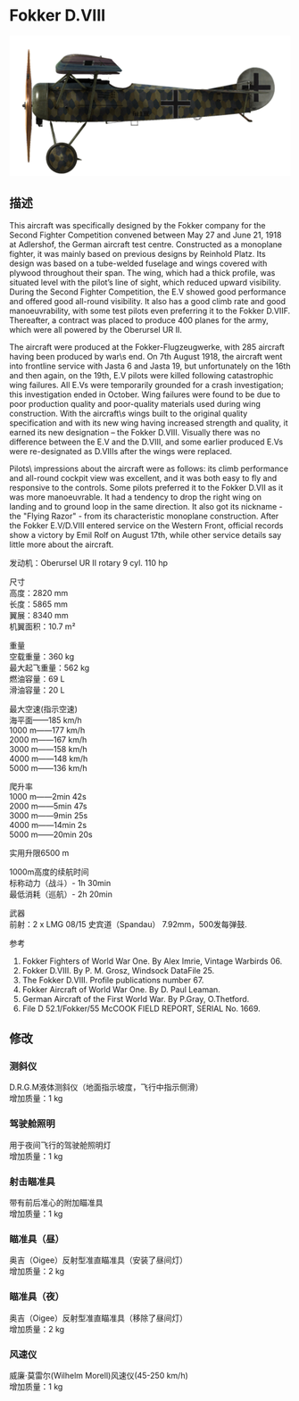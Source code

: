 # Fokker D.VIII  
  
![fokkerd8](../images/fokkerd8.png)  
  
## 描述  
  
This aircraft was specifically designed by the Fokker company for the Second Fighter Competition convened between May 27 and June 21, 1918 at Adlershof, the German aircraft test centre. Constructed as a monoplane fighter, it was mainly based on previous designs by Reinhold Platz. Its design was based on a tube-welded fuselage and wings covered with plywood throughout their span. The wing, which had a thick profile, was situated level with the pilot’s line of sight, which reduced upward visibility. During the Second Fighter Competition, the E.V showed good performance and offered good all-round visibility. It also has a good climb rate and good manoeuvrability, with some test pilots even preferring it to the Fokker D.VIIF. Thereafter, a contract was placed to produce 400 planes for the army, which were all powered by the Oberursel UR II.  
  
The aircraft were produced at the Fokker-Flugzeugwerke, with 285 aircraft having been produced by war\s end. On 7th August 1918, the aircraft went into frontline service with Jasta 6 and Jasta 19, but unfortunately on the 16th and then again, on the 19th, E.V pilots were killed following catastrophic wing failures. All E.Vs were temporarily grounded for a crash investigation; this investigation ended in October. Wing failures were found to be due to poor production quality and poor-quality materials used during wing construction. With the aircraft\s wings built to the original quality specification and with its new wing having increased strength and quality, it earned its new designation – the Fokker D.VIII. Visually there was no difference between the E.V and the D.VIII, and some earlier produced E.Vs were re-designated as D.VIIIs after the wings were replaced.  
  
Pilots\ impressions about the aircraft were as follows: its climb performance and all-round cockpit view was excellent, and it was both easy to fly and responsive to the controls. Some pilots preferred it to the Fokker D.VII as it was more manoeuvrable. It had a tendency to drop the right wing on landing and to ground loop in the same direction. It also got its nickname - the "Flying Razor" - from its characteristic monoplane construction. After the Fokker E.V/D.VIII entered service on the Western Front, official records show a victory by Emil Rolf on August 17th, while other service details say little more about the aircraft.  
  
  
发动机：Oberursel UR II  rotary 9 cyl. 110 hp  
  
尺寸  
高度：2820 mm  
长度：5865 mm  
翼展：8340 mm  
机翼面积：10.7 m²  
  
重量  
空载重量：360 kg  
最大起飞重量：562 kg  
燃油容量：69 L  
滑油容量：20 L  
  
最大空速(指示空速)  
海平面——185 km/h  
1000 m——177 km/h  
2000 m——167 km/h  
3000 m——158 km/h  
4000 m——148 km/h  
5000 m——136 km/h  
  
爬升率  
1000 m——2min 42s  
2000 m——5min 47s  
3000 m——9min 25s  
4000 m——14min 2s  
5000 m——20min 20s  
  
实用升限6500 m  
  
1000m高度的续航时间  
标称动力（战斗）- 1h 30min  
最低消耗（巡航）- 2h 20min  
  
武器  
前射：2 х LMG 08/15 史宾道（Spandau） 7.92mm，500发每弹鼓.  
  
参考  
1) Fokker Fighters of World War One. By Alex Imrie, Vintage Warbirds 06.  
2) Fokker D.VIII. By P. M. Grosz, Windsock DataFile 25.  
3) The Fokker D.VIII. Profile publications number  67.  
4) Fokker Aircraft of World War One. By D. Paul Leaman.  
5) German Aircraft of the First World War. By P.Gray, O.Thetford.  
6) File D 52.1/Fokker/55 McCOOK FIELD REPORT, SERIAL No. 1669.  
  
## 修改  
  
  
### 测斜仪  
  
D.R.G.M液体测斜仪（地面指示坡度，飞行中指示侧滑）  
增加质量：1 kg  
  
  
### 驾驶舱照明  
  
用于夜间飞行的驾驶舱照明灯  
增加质量：1 kg  
  
  
### 射击瞄准具  
  
带有前后准心的附加瞄准具  
增加质量：1 kg  
  
  
### 瞄准具（昼）  
  
奥吉（Oigee）反射型准直瞄准具（安装了昼间灯）  
增加质量：2 kg  
  
  
### 瞄准具（夜）  
  
奥吉（Oigee）反射型准直瞄准具（移除了昼间灯）  
增加质量：2 kg  
  
  
### 风速仪  
  
威廉·莫雷尔(Wilhelm Morell)风速仪(45-250 km/h)  
增加质量：1 kg  
